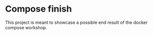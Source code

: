 # Compose finish

This project is meant to showcase a possible end result of the docker compose workshop.